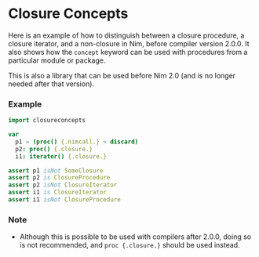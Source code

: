# Closure Concepts

Here is an example of how to distinguish between a closure procedure, a closure iterator, and a non-closure in Nim, before compiler version 2.0.0.
It also shows how the `concept` keyword can be used with procedures from a particular module or package.

This is also a library that can be used before Nim 2.0 (and is no longer needed after that version).

### Example

```nim
import closureconcepts

var
  p1 = (proc() {.nimcall.} = discard)
  p2: proc() {.closure.}
  i1: iterator() {.closure.}

assert p1 isNot SomeClosure
assert p2 is ClosureProcedure
assert p2 isNot ClosureIterator
assert i1 is ClosureIterator
assert i1 isNot ClosureProcedure
```

### Note

* Although this is possible to be used with compilers after 2.0.0, doing so is not recommended, and `proc {.closure.}` should be used instead.
